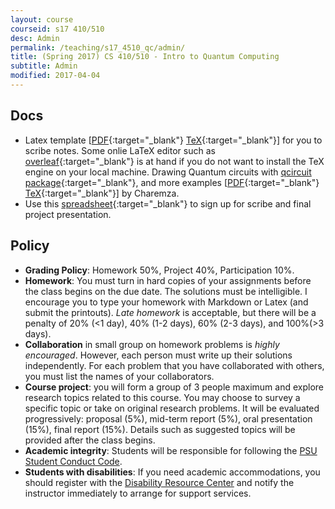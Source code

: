 ```yaml
---
layout: course
courseid: s17 410/510
desc: Admin
permalink: /teaching/s17_4510_qc/admin/
title: (Spring 2017) CS 410/510 - Intro to Quantum Computing
subtitle: Admin
modified: 2017-04-04
---
```


##  Docs 
*  Latex template [[PDF]({{base}}/teaching/s17_4510_qc/lec1.pdf){:target="_blank"} [TeX]({{base}}/teaching/s17_4510_qc/lec1.tex){:target="_blank"}] for you to scribe notes. Some onlie LaTeX editor such as [overleaf](https://www.overleaf.com/){:target="_blank"} is at hand if you do not want to install the TeX engine on your local machine. Drawing Quantum circuits with [qcircuit package](https://github.com/CQuIC/qcircuit){:target="_blank"}, and more examples [[PDF](http://www2.warwick.ac.uk/fac/sci/physics/research/cfsa/people/pastmembers/charemzam/pastprojects/mcharemza_quant_circ.pdf){:target="_blank"} [TeX](http://www2.warwick.ac.uk/fac/sci/physics/research/cfsa/people/pastmembers/charemzam/pastprojects/mcharemza_quant_circ.tex){:target="_blank"}] by Charemza.
*  Use this [spreadsheet](https://docs.google.com/a/pdx.edu/spreadsheets/d/1KJ9amYylo2acxsylG8aIvFElpx3DPeAPtSjsnne4c_c/edit?usp=sharing){:target="_blank"} to sign up for scribe and final project presentation. 

## Policy

* **Grading Policy**: Homework 50%, Project 40%, Participation 10%.
* **Homework**: You must turn in hard copies of your assignments
     before the class begins on the due date. The solutions must be
     intelligible. I encourage you to type your homework with Markdown
     or Latex (and submit the printouts). _Late homework_ is
     acceptable, but there will be a penalty of 20% (<1 day), 40% (1-2
     days), 60% (2-3 days), and 100%(>3 days). 
* **Collaboration** in small group on homework problems is _highly
     encouraged_. However, each person must write up their solutions
     independently. For each problem that you have collaborated with
     others, you must list the names of your collaborators.
* **Course project**: you will form a group of 3 people maximum and
  explore research topics related to this course. You may choose to
  survey a specific topic or take on original research problems. It
  will be evaluated progressively: proposal (5%), mid-term report
  (5%), oral presentation (15%), final report (15%). Details such as
  suggested topics will be provided after the class begins.
*  **Academic integrity**: Students will be responsible for following the [PSU Student Conduct Code](http://www.pdx.edu/dos/codeofconduct). 
*  **Students with disabilities**: If you need academic accommodations, you should register with
   the
   [Disability Resource Center](https://www.pdx.edu/drc/)
   and notify the instructor immediately to arrange for support
   services.

